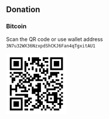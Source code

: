 ## Donation 

### Bitcoin
Scan the QR code or use wallet address `3N7u32WX36NzxpdShCKJ6Fan4qTgxitAU1`

![Donate Bitcoin](images/btc-qr-code.png)
